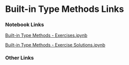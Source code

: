 # Built-in Type Methods Links

### Notebook Links

[Built-in Type Methods - Exercises.ipynb](https://colab.research.google.com/drive/1adVb6SgO5_GbR62xu7ZWbUOztHpkFmzE?usp=sharing)

[Built-in Type Methods - Exercise Solutions.ipynb](https://colab.research.google.com/drive/1FaiscdcSl0UerjqAkNtoZJvdRoLdkCcy?usp=sharing)

### Other Links

